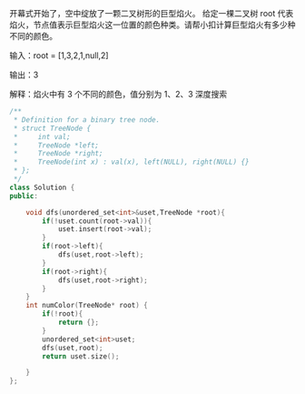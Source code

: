 开幕式开始了，空中绽放了一颗二叉树形的巨型焰火。 给定一棵二叉树 root 代表焰火，节点值表示巨型焰火这一位置的颜色种类。请帮小扣计算巨型焰火有多少种不同的颜色。

输入：root = [1,3,2,1,null,2]

输出：3

解释：焰火中有 3 个不同的颜色，值分别为 1、2、3
深度搜索

```C++
/**
 * Definition for a binary tree node.
 * struct TreeNode {
 *     int val;
 *     TreeNode *left;
 *     TreeNode *right;
 *     TreeNode(int x) : val(x), left(NULL), right(NULL) {}
 * };
 */
class Solution {
public:

    void dfs(unordered_set<int>&uset,TreeNode *root){
        if(!uset.count(root->val)){
            uset.insert(root->val);
        }
        if(root->left){
            dfs(uset,root->left);
        }
        if(root->right){
            dfs(uset,root->right);
        }
    }
    int numColor(TreeNode* root) {
        if(!root){
            return {};
        }
        unordered_set<int>uset;
        dfs(uset,root);
        return uset.size();

    }
};
```